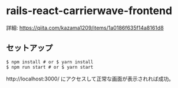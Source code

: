 # rails-react-carrierwave-frontend

詳細: https://qiita.com/kazama1209/items/1a0186f635f14a8161d8

## セットアップ

```
$ npm install # or $ yarn install
$ npm run start # or $ yarn start
```

http://localhost:3000/ にアクセスして正常な画面が表示されれば成功。
